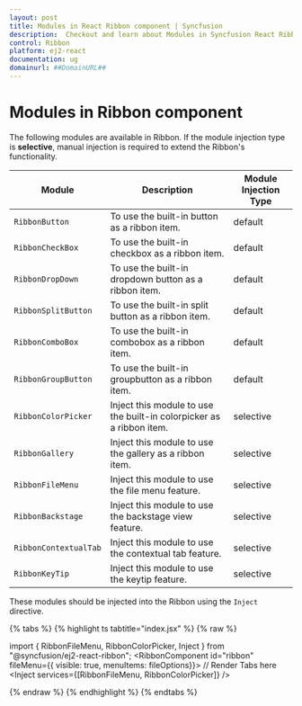 ```yaml
---
layout: post
title: Modules in React Ribbon component | Syncfusion
description:  Checkout and learn about Modules in Syncfusion React Ribbon component of Syncfusion Essential JS 2 and more.
control: Ribbon
platform: ej2-react
documentation: ug
domainurl: ##DomainURL##
---
```


# Modules in Ribbon component

The following modules are available in Ribbon. If the module injection type is **selective**, manual injection is required to extend the Ribbon's functionality.

| Module | Description | Module Injection Type |
|------|-------------|------|
| `RibbonButton` | To use the built-in button as a ribbon item. | default |
| `RibbonCheckBox` | To use the built-in checkbox as a ribbon item.| default |
| `RibbonDropDown` | To use the built-in dropdown button as a ribbon item.| default |
| `RibbonSplitButton` | To use the built-in split button as a ribbon item.| default |
| `RibbonComboBox` | To use the built-in combobox as a ribbon item. | default |
| `RibbonGroupButton` | To use the built-in groupbutton as a ribbon item. | default |
| `RibbonColorPicker` | Inject this module to use the built-in colorpicker as a ribbon item.| selective |
| `RibbonGallery` | Inject this module to use the gallery as a ribbon item.| selective |
| `RibbonFileMenu` | Inject this module to use the file menu feature.| selective |
| `RibbonBackstage` | Inject this module to use the backstage view feature.| selective |
| `RibbonContextualTab` | Inject this module to use the contextual tab feature.| selective |
| `RibbonKeyTip` | Inject this module to use the keytip feature.| selective |

These modules should be injected into the Ribbon using the `Inject` directive.

{% tabs %}
{% highlight ts tabtitle="index.jsx" %}
{% raw %}

import { RibbonFileMenu, RibbonColorPicker, Inject } from "@syncfusion/ej2-react-ribbon";
<RibbonComponent id="ribbon" fileMenu={{ visible: true, menuItems: fileOptions}}>
    // Render Tabs here
    <Inject services={[RibbonFileMenu, RibbonColorPicker]} />
</RibbonComponent>

{% endraw %}
{% endhighlight %}
{% endtabs %}